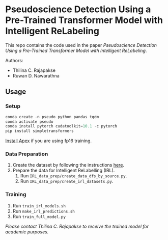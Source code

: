 # Pseudoscience Detection Using a Pre-Trained Transformer Model with Intelligent ReLabeling

This repo contains the code used in the paper *Pseudoscience Detection Using a Pre-Trained Transformer Model with Intelligent ReLabeling*.

Authors:

- Thilina C. Rajapakse
- Ruwan D. Nawarathna

## Usage

### Setup

```python
conda create -n pseudo python pandas tqdm
conda activate pseudo
conda install pytorch cudatoolkit=10.1 -c pytorch
pip install simpletransformers
```

[Install Apex](https://github.com/NVIDIA/apex) if you are using fp16 training.

### Data Preparation

1. Create the dataset by following the instructions [here](https://github.com/ThilinaRajapakse/Pseudoscience-Dataset).
2. Prepare the data for Intelligent ReLabelling (IRL).
   1. Run `IRL_data_prep/create_data_dfs_by_source.py`.
   2. Run `IRL_data_prep/create_irl_datasets.py`.

### Training

1. Run `train_irl_models.sh`
2. Run `make_irl_predictions.sh`
3. Run `train_full_model.py`


_Please contact Thilina C. Rajapakse to receive the trained model for academic purposes._

